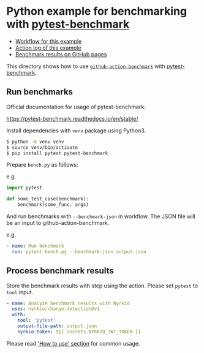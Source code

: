 Python example for benchmarking with [pytest-benchmark][tool]
=============================================================

- [Workflow for this example](../../.github/workflows/pytest.yml)
- [Action log of this example](https://github.com/benchmark-action/github-action-benchmark/actions?query=workflow%3A%22Python+Example+with+pytest%22)
- [Benchmark results on GitHub pages](https://benchmark-action.github.io/github-action-benchmark/dev/bench/)

This directory shows how to use [`github-action-benchmark`](https://github.com/benchmark-action/github-action-benchmark)
with [pytest-benchmark][tool].

## Run benchmarks

Official documentation for usage of pytest-benchmark:

https://pytest-benchmark.readthedocs.io/en/stable/

Install dependencies with `venv` package using Python3.

```sh
$ python -m venv venv
$ source venv/bin/activate
$ pip install pytest pytest-benchmark
```

Prepare `bench.py` as follows:

e.g.

```python
import pytest

def some_test_case(benchmark):
    benchmark(some_func, args)
```

And run benchmarks with `--benchmark-json` in workflow. The JSON file will be an input to
github-action-benchmark.

e.g.

```yaml
- name: Run benchmark
  run: pytest bench.py --benchmark-json output.json
```

## Process benchmark results

Store the benchmark results with step using the action. Please set `pytest` to `tool` input.

```yaml
- name: Analyze benchmark results with Nyrkiö
  uses: nyrkio/change-detection@v1
  with:
    tool: 'pytest'
    output-file-path: output.json
    nyrkio-token: ${{ secrets.NYRKIO_JWT_TOKEN }}
```

Please read ['How to use' section](https://github.com/nyrkio/change-detection#how-to-use) for common usage.

[tool]: https://pypi.org/project/pytest-benchmark/
